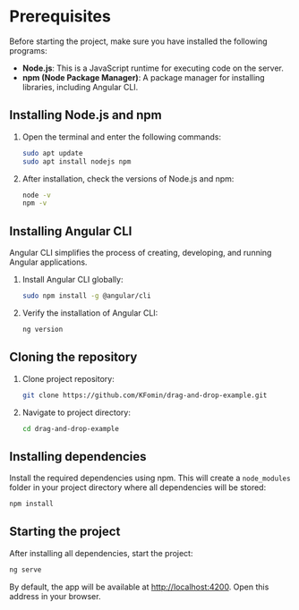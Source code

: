 # Prerequisites

Before starting the project, make sure you have installed the following programs:

- **Node.js**: This is a JavaScript runtime for executing code on the server.
- **npm (Node Package Manager)**: A package manager for installing libraries, including Angular CLI.

## Installing Node.js and npm

1. Open the terminal and enter the following commands:

    ```bash
    sudo apt update
    sudo apt install nodejs npm
    ```

2. After installation, check the versions of Node.js and npm:

    ```bash
    node -v
    npm -v
    ```

## Installing Angular CLI

Angular CLI simplifies the process of creating, developing, and running Angular applications.

1. Install Angular CLI globally:

    ```bash
    sudo npm install -g @angular/cli
    ```

2. Verify the installation of Angular CLI:

    ```bash
    ng version
    ```

## Cloning the repository

1. Clone project repository:

    ```bash
    git clone https://github.com/KFomin/drag-and-drop-example.git
    ```

2. Navigate to project directory:

    ```bash
    cd drag-and-drop-example
    ```

## Installing dependencies

Install the required dependencies using npm. This will create a `node_modules` folder in your project directory where all dependencies will be stored:

```bash
npm install
```

## Starting the project

After installing all dependencies, start the project:

```bash
ng serve
```

By default, the app will be available at [http://localhost:4200](http://localhost:4200). Open this address in your browser.
